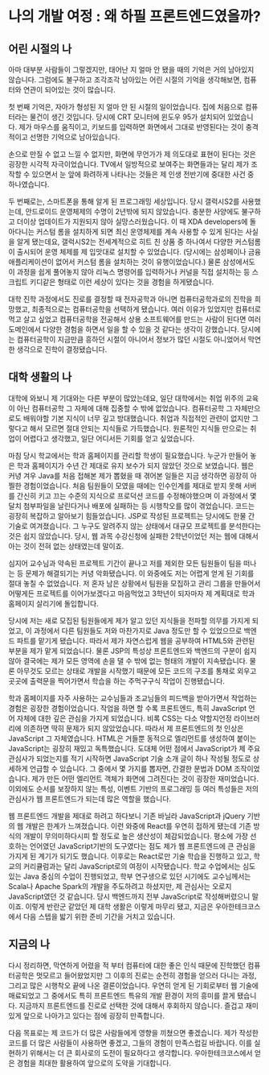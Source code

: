# 나의 개발 여정 : 왜 하필 프론트엔드였을까?

## 어린 시절의 나

아마 대부분 사람들이 그렇겠지만, 태어난 지 얼마 안 됐을 때의 기억은 거의 남아있지 않습니다. 그럼에도 불구하고 조각조각 남아있는 어린 시절의 기억을 생각해보면, 컴퓨터와 연관이 되어있는 것이 많습니다. 

첫 번째 기억은, 자아가 형성된 지 얼마 안 된 시절의 일이었습니다. 집에 처음으로 컴퓨터라는 물건이 생긴 것입니다. 당시에 CRT 모니터에 윈도우 95가 설치되어 있었습니다. 제가 마우스를 움직이고, 키보드를 입력하면 화면에서 그대로 반영된다는 것이 충격적이고 선명한 기억으로 남아있습니다.

손으로 만질 수 없고 느낄 수 없지만, 화면에 무언가가 제 의도대로 표현이 된다는 것은 굉장한 시각적 자극이었습니다. TV에서 일방적으로 보여주는 화면들과는 달리 제가 조작할 수 있으면서 눈 앞에 화려하게 나타나는 것들은 제 인생 전반기에 중대한 사건 중 하나였습니다.

두 번째로는, 스마트폰을 통해 알게 된 프로그래밍 세상입니다. 당시 갤럭시S2를 사용했는데, 안드로이드 운영체제의 수명이 2년밖에 되지 않았습니다. 충분한 사양에도 불구하고 더이상 업데이트가 지원되지 않아 실망스러웠습니다. 이 때 XDA developers에 돌아다니는 커스텀 롬을 설치하게 되면 최신 운영체제를 계속 사용할 수 있게 된다는 사실을 알게 됐는데요, 갤럭시S2는 전세계적으로 히트 친 상품 중 하나여서 다양한 커스텀롬이 출시되어 운영 체제를 제 입맛대로 설치할 수 있었습니다. (당시에는 삼성페이나 금융 애플리케이션이 없어서 커스텀 롬을 설치하는 것이 유행이었습니다.) 물론 삼성에서도 이 과정을 쉽게 풀어놓지 않아 리눅스 명령어를 입력하거나 커널을 직접 설치하는 등 스크립트 키디같은 형태로 이런 세상이 있다는 것을 경험을 하게됐습니다. 

대학 진학 과정에서도 진로를 결정할 때 전자공학과 아니면 컴퓨터공학과로의 진학을 희망했고, 최종적으로는 컴퓨터공학을 선택하게 됐습니다. 여러 이유가 있었지만 컴퓨터로 먹고 살고 싶었고 컴퓨터공학을 전공해서 상용 소프트웨어를 만드는 사람이 된다면 여러 도메인에서 다양한 경험을 하면서 일을 할 수 있을 것 같다는 생각이 강했습니다. 당시에는 컴퓨터공학이 지금만큼 흥하던 시절이 아니어서 정보가 많던 시절도 아니었어서 막연한 생각으로 진학이 결정됐습니다.

## 대학 생활의 나

대학에 와보니 제 기대와는 다른 부분이 많았는데요, 일단 대학에서는 취업 위주의 교육이 아닌 컴퓨터공학 그 자체에 대해 집중할 수 밖에 없었습니다. 컴퓨터공학 그 자체만으로도 배워야할 기본 지식이 너무 깊고 방대했습니다. 취업과 직접적인 관련이 없지만 그렇다고 해서 모르면 절대 안되는 지식들로 가득했습니다. 원론적인 지식들 만으로는 취업이 어렵다고 생각했고, 일단 어디서든 기회를 얻고 싶었습니다.

마침 당시 학교에서는 학과 홈페이지를 관리할 학생이 필요했습니다. 누군가 만들어 놓은 학과 홈페이지가 수년 간 제대로 유지 보수가 되지 않았던 것으로 보였습니다. 웹은 커녕 겨우 Java를 처음 접해본 제가 뽑혔을 때 겪어본 일들은 지금 생각하면 굉장히 아찔한 경험이었습니다. 처음 팀원들이 모였을 때에는 인수인계를 제대로 받지 못해 서버를 간신히 키고 끄는 수준의 지식으로 프로덕션 코드를 수정해야했으며 이 과정에서 몇 달치 첨부파일을 날린다거나 배포에 실패하는 등 시행착오를 많이 겪었습니다. 코드는 굉장히 복잡하고 알아보기 힘들었습니다. JSP로 작성된 프로젝트는 당시에도 한물 간 기술로 여겨졌습니다. 그 누구도 알려주지 않는 상태에서 대규모 프로젝트를 분석한다는 것은 쉽지 않았습니다. 당시, 웹 과목 수강신청에 실패한 2학년이었던 저는 웹에 대해서 아는 것이 전혀 없는 상태였는데 말이죠.

심지어 교수님과 약속된 프로젝트 기간이 끝나고 저를 제외한 모든 팀원들이 팀을 떠나는 등 문제가 해결되기는 커녕 악화됐습니다. 이 와중에도 저는 어렵게 얻게 된 기회를 절대 놓칠 수 없었습니다. 저 혼자 남은 상황에서 팀원을 모집하고 관리 그룹을 만들어서 어떻게든 프로젝트를 이어가보겠다고 마음먹었고 3학년이 되자마자 제 계획대로 학과 홈페이지 살리기에 돌입합니다.

당시에 저는 새로 모집된 팀원들에게 제가 알고 있던 지식들을 전파할 의무를 가지게 되었고, 이 과정에서 다른 팀원들도 저와 마찬가지로 Java 정도만 할 수 있었으므로 백엔드 파트를 맡기게 됐습니다. 따라서 제가 자연스럽게 웹을 공부하여 HTML5와 관련된 부분을 제가 맡게 되었습니다. 물론 JSP의 특성상 프론트엔드와 백엔드의 구분이 쉽지 않아 결국에는 제가 모든 영역에 손을 댈 수 밖에 없는 형태의 개발이 지속됐습니다. 물론 아무것도 모르는 상태로 개발을 시작했기 때문에 모든 코드의 구조를 통채로 외우고 곳곳에 출력문을 찍어가면서 학습을 하는 주먹구구식 작업이 진행됐습니다.

학과 홈페이지를 자주 사용하는 교수님들과 조교님들의 피드백을 받아가면서 작업하는 경험은 굉장한 경험이었습니다. 작업을 하면 할 수록 프론트엔드, 특히 JavaScript 언어 자체에 대한 깊은 관심을 가지게 되었습니다. 비록 CSS는 다소 약할지언정 라이브러리에 의존하면 딱히 문제가 되지 않았었습니다. 따라서 제 프론트엔드의 첫 인상은 JavaScript 그 자체였습니다. HTML은 거들뿐 동적으로 엘리먼트를 생성하여 붙이는 JavaScript는 굉장히 재밌고 독특했습니다. 도대체 어떤 점에서 JavaScript가 제 주요 관심사가 되었는지를 적기 시작하면 JavaScript 기술 소개 글이 하나 작성될 정도로 상세하게 언급할 수 있습니다. 그 중에서 몇 가지를 뽑자면, 간결한 문법과 DOM 조작이었습니다. 제가 만든 어떤 엘리먼트 객체가 화면에 그려진다는 것이 굉장한 재미었습니다. 이외에도 순서를 보장하지 않는 특성, 이벤트 기반의 프로그래밍 등 여러 특성들은 저의 관심사가 웹 프론트엔드가 되는데 많은 역할을 했습니다.

웹 프론트엔드 개발을 제대로 하려고 하다보니 기존 바닐라 JavaScript과 jQuery 기반의 웹 개발은 한계가 느껴졌습니다. 이런 와중에 React를 우연히 접하게 됐는데 기존 방식의 개발이 무의미하다시피 할 정도로 높은 생산성이 체감되었습니다. 평소에 가장 선호하는 언어였던 JavaScript기반의 도구였다는 점도 제가 웹 프론트엔드에 큰 관심을 가지게 된 계기가 되기도 했습니다. 이후로는 React로만 기술 학습을 진행하고 있고, 학교의 커리큘럼과는 달리 JavaScript로의 여정이 시작됐습니다. 학교 수업에서는 심도 있는 Java 중심의 수업이 진행되었고, 학부 연구생으로 있던 시기에도 교수님께서는 Scala나 Apache Spark의 개발을 주도하려고 하셨지만, 제 관심사는 오로지 JavaScript였던 것 같습니다. 당시 백엔드까지 전부 JavaScript로 작성해버렸으니 말이죠. 이렇게 반란군 같았던 제 대학 생활은 이렇게 마무리 됐고, 지금은 우아한테크코스에서 다음 스텝을 밟기 위한 준비 기간을 거치고 있습니다. 

## 지금의 나

다시 정리하면, 막연하게 어렸을 적 부터 컴퓨터에 대한 좋은 인식 때문에 진학했던 컴퓨터공학은 멋모르고 들어왔었지만 그 이후의 진로는 순전히 경험을 얻으러 다니는 과정, 그리고 많은 시행착오 끝에 나온 결론이었습니다. 우연히 얻게 된 기회로부터 웹 기술에 매료되었고 그 중에서도 특히 프론트엔드 특유의 개발 환경이 저의 흥미를 끌게 됐습니다. 지금까지 프론트엔드를 진로로 선택한 것에 대해서 후회하지 않습니다. 즐겁고 재미있게 앞으로 나아가고 있다는 점에 굉장히 만족합니다.

다음 목표로는 제 코드가 더 많은 사람들에게 영향을 끼쳤으면 좋겠습니다. 제가 작성한 코드를 더 많은 사람들이 사용하면 좋겠고, 그들의 경험이 만족스럽길 바랍니다. 이를 실현하기 위해서는 더 큰 회사로의 도전이 필요하다고 생각합니다. 우아한테크코스에서 얻은 경험을 최대한 활용하여 앞으로의 도약을 기대합니다.


